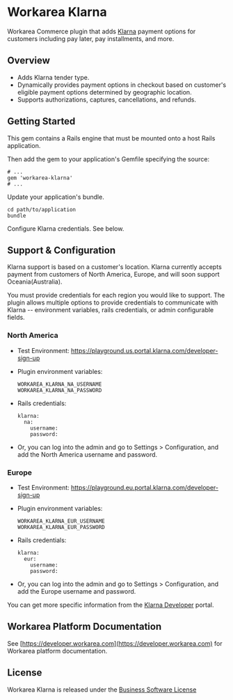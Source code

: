 Workarea Klarna
================================================================================

Workarea Commerce plugin that adds [Klarna](https://www.klarna.com/) payment options for customers including pay later, pay installments, and more.

Overview
--------------------------------------------------------------------------------
* Adds Klarna tender type.
* Dynamically provides payment options in checkout based on customer's eligible payment options determined by geographic location.
* Supports authorizations, captures, cancellations, and refunds.

Getting Started
--------------------------------------------------------------------------------

This gem contains a Rails engine that must be mounted onto a host Rails application.

Then add the gem to your application's Gemfile specifying the source:

    # ...
    gem 'workarea-klarna'
    # ...

Update your application's bundle.

    cd path/to/application
    bundle

Configure Klarna credentials. See below.

Support & Configuration
--------------------------------------------------------------------------------

Klarna support is based on a customer's location. Klarna currently accepts payment from customers of North America, Europe, and will soon support Oceania(Australia).

You must provide credentials for each region you would like to support. The plugin allows multiple options to provide credentials to communicate with Klarna -- environment variables, rails credentials, or admin configurable fields.

### North America

* Test Environment: https://playground.us.portal.klarna.com/developer-sign-up
* Plugin environment variables:

   `WORKAREA_KLARNA_NA_USERNAME`    
   `WORKAREA_KLARNA_NA_PASSWORD`
* Rails credentials:
  ```
  klarna:
    na:
      username:
      password:
  ```
* Or, you can log into the admin and go to Settings > Configuration, and add the North America username and password.

### Europe

* Test Environment: https://playground.eu.portal.klarna.com/developer-sign-up
* Plugin environment variables:

   `WORKAREA_KLARNA_EUR_USERNAME`    
   `WORKAREA_KLARNA_EUR_PASSWORD`
* Rails credentials:
  ```
  klarna:
    eur:
      username:
      password:
  ```
* Or, you can log into the admin and go to Settings > Configuration, and add the Europe username and password.

You can get more specific information from the [Klarna Developer](https://developers.klarna.com/) portal.

Workarea Platform Documentation
--------------------------------------------------------------------------------

See [https://developer.workarea.com](https://developer.workarea.com) for Workarea platform documentation.

License
--------------------------------------------------------------------------------

Workarea Klarna is released under the [Business Software License](LICENSE)
